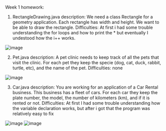 Week 1 homework:
1) RectangleDrawing.java description: We need a class Rectangle for a geometry application. Each rectangle has width and 
height. We want to be able to draw the rectangle.
Difficulties: At first i had some trouble understanding the for loops and how to print the * but eventually I undestood how the i++ works.




![image](https://github.com/user-attachments/assets/918b3087-abd7-43f7-a393-4ae4448c852f)

2) Pet.java description: A pet clinic needs to keep track of all the pets that visit the clinic. For each pet they keep 
the specie (dog, cat, duck, rabbit, turtle, etc), and the name of the pet.
Difficulties: none




![image](https://github.com/user-attachments/assets/6650bd32-018b-4421-bee4-098670f95c54)

3) Car.java description: You are working for an application of a Car Rental business. This business has a fleet of 
cars. For each car they keep the plate number, the model, the number of kilometers 
(km), and if it is rented or not. 
Difficulties: At first I had some trouble understanding how the variable declaration works, but after i got that the program was relatively easy to fix




![image](https://github.com/user-attachments/assets/61e67fd7-e8e5-4ce5-9695-d9a19d4247fc)
![image](https://github.com/user-attachments/assets/43793613-3342-42e1-be93-1eb12ca0269d)
